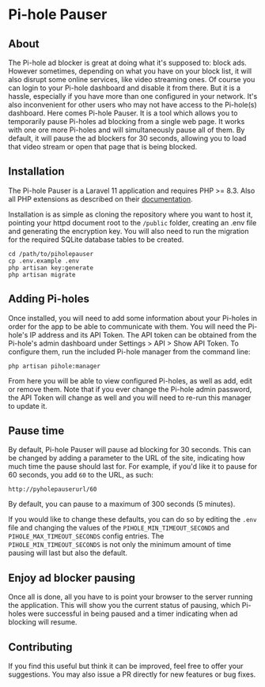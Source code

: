 # Pi-hole Pauser

## About
The Pi-hole ad blocker is great at doing what it's supposed to: block ads. However sometimes, depending on what you have
on your block list, it will also disrupt some online services, like video streaming ones. Of course you can login to
your Pi-hole dashboard and disable it from there. But it is a hassle, especially if you have more than one configured in
your network. It's also inconvenient for other users who may not have access to the Pi-hole(s) dashboard. Here comes
Pi-hole Pauser. It is a tool which allows you to temporarily pause Pi-holes ad blocking from a single web
page. It works with one ore more Pi-holes and will simultaneously pause all of them. By default, it will pause the
ad blockers for 30 seconds, allowing you to load that video stream or open that page that is being blocked.

## Installation

The Pi-hole Pauser is a Laravel 11 application and requires PHP >= 8.3. Also all PHP extensions as described on their
[documentation](https://laravel.com/docs/11.x/deployment#server-requirements).

Installation is as simple as cloning the repository where you want to host it, pointing your httpd document root to the 
`/public` folder, creating an .env file and generating the encryption key. You will also need to run the migration for
the required SQLite database tables to be created.

```shell
cd /path/to/piholepauser
cp .env.example .env
php artisan key:generate
php artisan migrate
```

## Adding Pi-holes

Once installed, you will need to add some information about your Pi-holes in order for the app to be able to communicate
with them. You will need the Pi-hole's IP address and its API Token. The API token can be obtained from the Pi-hole's
admin dashboard under Settings > API > Show API Token. To configure them, run the included Pi-hole manager from the
command line:
```shell
php artisan pihole:manager
```
From here you will be able to view configured Pi-holes, as well as add, edit or remove them. Note that if you ever
change the Pi-hole admin password, the API Token will change as well and you will need to re-run this manager to update
it.

## Pause time

By default, Pi-hole Pauser will pause ad blocking for 30 seconds. This can be changed by adding a parameter to the URL
of the site, indicating how much time the pause should last for. For example, if you'd like it to pause for 60 seconds,
you add `60` to the URL, as such:
```
http://pyholepauserurl/60
```
By default, you can pause to a maximum of 300 seconds (5 minutes). 

If you would like to change these defaults, you can do so by editing the `.env` file and changing the values of the
`PIHOLE_MIN_TIMEOUT_SECONDS` and `PIHOLE_MAX_TIMEOUT_SECONDS` config entries. The `PIHOLE_MIN_TIMEOUT_SECONDS` is not
only the minimum amount of time pausing will last but also the default.

## Enjoy ad blocker pausing

Once all is done, all you have to is point your browser to the server running the application. This will show you the
current status of pausing, which Pi-holes were successful in being paused and a timer indicating when ad blocking will
resume.

## Contributing
If you find this useful but think it can be improved, feel free to offer your suggestions. You may also issue a PR
directly for new features or bug fixes. 
